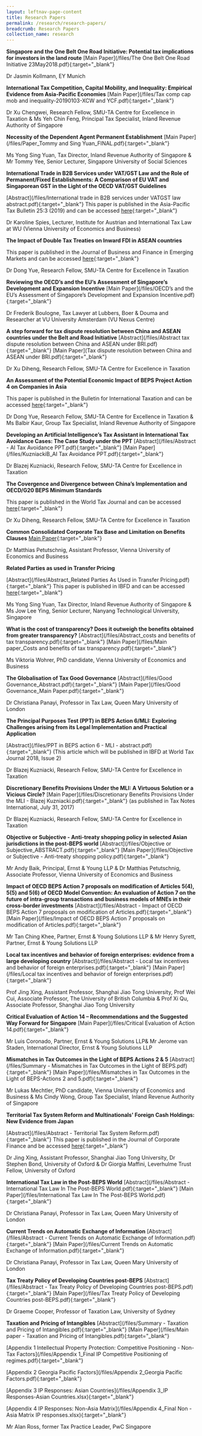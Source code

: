 ```yaml
---
layout: leftnav-page-content
title: Research Papers
permalink: /research/research-papers/
breadcrumb: Research Papers
collection_name: research
---
```


**Singapore and the One Belt One Road Initiative: Potential tax implications for investors in the land route** [Main Paper](/files/The One Belt One Road Initiative 23May2018.pdf){:target="_blank"}

Dr Jasmin Kollmann, EY Munich 


**International Tax Competition, Capital Mobility, and Inequality: Empirical Evidence from Asia-Pacific Economies** [Main Paper](/files/Tax comp cap mob and inequality-20190103-XCW and YCF.pdf){:target="_blank"}

Dr Xu Chengwei, Research Fellow, SMU-TA Centre for Excellence in Taxation & Ms Yeh Chin Feng, Principal Tax Specialist, Inland Revenue Authority of Singapore 


**Necessity of the Dependent Agent Permanent Establishment** 
[Main Paper](/files/Paper_Tommy and Sing Yuan_FINAL.pdf){:target="_blank"}

Ms Yong Sing Yuan, Tax Director, Inland Revenue Authority of Singapore & Mr Tommy Yee, Senior Lecturer, Singapore University of Social Sciences


**International Trade in B2B Services under VAT/GST Law and the Role of Permanent/Fixed Establishments: A Comparison of EU VAT and Singaporean GST in the Light of the OECD VAT/GST Guidelines**

[Abstract](/files/International trade in B2B services under VATGST law abstract.pdf){:target="_blank"}
This paper is published in the Asia-Pacific Tax Bulletin 25:3 (2019) and can be accessed [here](https://www.ibfd.org/IBFD-Products/Journal-Articles/Asia-Pacific-Tax-Bulletin/collections/aptb/html/aptb_2019_03_o2_1.html){:target="_blank"}

Dr Karoline Spies, Lecturer, Institute for Austrian and International Tax Law at WU (Vienna University of Economics and Business)


**The Impact of Double Tax Treaties on Inward FDI in ASEAN countries**

This paper is published in the Journal of Business and Finance in Emerging Markets and can be accessed [here](https://www.ssbrj.org/index.php/jbfem/article/view/51){:target="_blank"}

Dr Dong Yue, Research Fellow, SMU-TA Centre for Excellence in Taxation
 
 
**Reviewing the OECD’s and the EU’s Assessment of Singapore’s Development and Expansion Incentive**
[Main Paper](/files/OECD’s and the EU’s Assessment of Singapore’s Development and Expansion Incentive.pdf){:target="_blank"}

Dr Frederik Boulogne, Tax Lawyer at Lubbers, Boer & Douma and Researcher at VU University Amsterdam (VU Nexus Centre)


**A step forward for tax dispute resolution between China and ASEAN countries under the Belt and Road Initiative**
[Abstract](/files/Abstract tax dispute resolution between China and ASEAN under BRI.pdf){:target="_blank"}
[Main Paper](Tax dispute resolution between China and ASEAN under BRI.pdf){:target="_blank"}

Dr Xu Diheng, Research Fellow, SMU-TA Centre for Excellence in Taxation


**An Assessment of the Potential Economic Impact of BEPS Project Action 4 on Companies in Asia**

This paper is published in the Bulletin for International Taxation and can be accessed [here](https://online.ibfd.org/kbase/#topic=doc&url=/collections/bit/html/bit_2019_01_cn_1.html){:target="_blank"}

Dr Dong Yue, Research Fellow, SMU-TA Centre for Excellence in Taxation & Ms Balbir Kaur, Group Tax Specialist, Inland Revenue Authority of Singapore
  
  
**Developing an Artificial Intelligence’s Tax Assistant in International Tax Avoidance Cases: The Case Study under the PPT** 
[Abstract](/files/Abstract - AI Tax Avoidance PPT.pdf){:target="_blank"}
[Main Paper](/files/KuzniackiB_AI Tax Avoidance PPT.pdf){:target="_blank"}

Dr Blazej Kuzniacki, Research Fellow, SMU-TA Centre for Excellence in Taxation
  
  
**The Covergence and Divergence between China’s Implementation and OECD/G20 BEPS Minimum Standards**

This paper is published in the World Tax Journal and can be accessed [here](https://online.ibfd.org/kbase/#topic=doc&url=/spider/collections/wtj/html/wtj_2018_03_int_1.html){:target="_blank"}

Dr Xu Diheng, Research Fellow, SMU-TA Centre for Excellence in Taxation
  
  
**Common Consolidated Corporate Tax Base and Limitation on Benefits Clauses**
[Main Paper](/files/CCCTB_LoB.pdf){:target="_blank"}

Dr Matthias Petutschnig, Assistant Professor, Vienna University of Economics and Business


**Related Parties as used in Transfer Pricing**

[Abstract](/files/Abstract_Related Parties As Used in Transfer Pricing.pdf){:target="_blank"}
This paper is published in IBFD and can be accessed [here](https://www.ibfd.org/IBFD-Products/Journal-Articles/International-Transfer-Pricing-Journal/collections/itpj/html/itpj_2017_06_int_2.html){:target="_blank"}

Ms Yong Sing Yuan, Tax Director, Inland Revenue Authority of Singapore & Ms Jow Lee Ying, Senior Lecturer, Nanyang Technological University, Singapore


**What is the cost of transparency? Does it outweigh the benefits obtained from greater transparency?**
[Abstract](/files/Abstract_costs and benefits of tax transparency.pdf){:target="_blank"}
[Main Paper](/files/Main paper_Costs and benefits of tax transparency.pdf){:target="_blank"}

Ms Viktoria Wohrer, PhD candidate, Vienna University of Economics and Business
  
  
**The Globalisation of Tax Good Governance**
[Abstract](/files/Good Governance_Abstract.pdf){:target="_blank"}
[Main Paper](/files/Good Governance_Main Paper.pdf){:target="_blank"}

Dr Christiana Panayi, Professor in Tax Law, Queen Mary University of London
  
  
**The Principal Purposes Test (PPT) in BEPS Action 6/MLI: Exploring Challenges arising from its Legal Implementation and Practical Application**

[Abstract](/files/PPT in BEPS action 6 - MLI - abstract.pdf){:target="_blank"}
(This article which will be published in IBFD at World Tax Journal 2018, Issue 2)

Dr Blazej Kuzniacki, Research Fellow, SMU-TA Centre for Excellence in Taxation
  

**Discretionary Benefits Provisions Under the MLI: A Virtuous Solution or a Vicious Circle?**
[Main Paper](/files/Discretionary Benefits Provisions Under the MLI - Blazej Kuzniacki.pdf){:target="_blank"} (as published in Tax Notes International, July 31, 2017)

Dr Blazej Kuzniacki, Research Fellow, SMU-TA Centre for Excellence in Taxation
  
  
**Objective or Subjective - Anti-treaty shopping policy in selected Asian jurisdictions in the post-BEPS world**
[Abstract](/files/Objective or Subjective_ABSTRACT.pdf){:target="_blank"}
[Main Paper](/files/Objective or Subjective - Anti-treaty shopping policy.pdf){:target="_blank"}

Mr Andy Baik, Principal, Ernst & Young LLP & Dr Matthias Petutschnig, Associate Professor, Vienna University of Economics and Business
  
  
**Impact of OECD BEPS Action 7 proposals on modification of Articles 5(4), 5(5) and 5(6) of OECD Model Convention: An evaluation of Action 7 on the future of intra-group transactions and business models of MNEs in their cross-border investments**
[Abstract](/files/Abstract - Impact of OECD BEPS Action 7 proposals on modification of Articles.pdf){:target="_blank"}
[Main Paper](/files/Impact of OECD BEPS Action 7 proposals on modification of Articles.pdf){:target="_blank"}

Mr Tan Ching Khee, Partner, Ernst & Young Solutions LLP & Mr Henry Syrett, Partner, Ernst & Young Solutions LLP
  
  
**Local tax incentives and behavior of foreign enterprises: evidence from a large developing country**
[Abstract](/files/Abstract - Local tax incentives and behavior of foreign enterprises.pdf){:target="_blank"}
[Main Paper](/files/Local tax incentives and behavior of foreign enterprises.pdf){:target="_blank"}

Prof Jing Xing, Assistant Professor, Shanghai Jiao Tong University, Prof Wei Cui,  Associate Professor, The University of British Columbia & Prof Xi Qu, Associate Professor, Shanghai Jiao Tong University
  
  
**Critical Evaluation of Action 14 – Recommendations and the Suggested Way Forward for Singapore**
[Main Paper](/files/Critical Evaluation of Action 14.pdf){:target="_blank"}

Mr Luis Coronado, Partner, Ernst & Young Solutions LLP& Mr Jerome van Staden, International Director, Ernst & Young Solutions LLP
  

**Mismatches in Tax Outcomes in the Light of BEPS Actions 2 & 5**
[Abstract](/files/Summary - Mismatches in Tax Outcomes in the Light of BEPS.pdf){:target="_blank"}
[Main Paper](/files/Mismatches in Tax Outcomes in the Light of BEPS-Actions 2 and 5.pdf){:target="_blank"}

Mr Lukas Mechtler, PhD candidate, Vienna University of Economics and Business & Ms Cindy Wong, Group Tax Specialist, Inland Revenue Authority of Singapore
  

**Territorial Tax System Reform and Multinationals' Foreign Cash Holdings: New Evidence from Japan**

[Abstract](/files/Abstract - Territorial Tax System Reform.pdf){:target="_blank"}
This paper is published in the Journal of Corporate Finance and be accessed [here](https://www.sciencedirect.com/science/article/pii/S0929119917305412){:target="_blank"}

Dr Jing Xing, Assistant Professor, Shanghai Jiao Tong University, Dr Stephen Bond, University of Oxford & Dr Giorgia Maffini, Leverhulme Trust Fellow, University of Oxford

  
**International Tax Law in the Post-BEPS World**
[Abstract](/files/Abstract - International Tax Law In The Post-BEPS World.pdf){:target="_blank"}
[Main Paper](/files/International Tax Law In The Post-BEPS World.pdf){:target="_blank"}

Dr Christiana Panayi, Professor in Tax Law, Queen Mary University of London


**Current Trends on Automatic Exchange of Information**
[Abstract](/files/Abstract - Current Trends on Automatic Exchange of Information.pdf){:target="_blank"}
[Main Paper](/files/Current Trends on Automatic Exchange of Information.pdf){:target="_blank"}

Dr Christiana Panayi, Professor in Tax Law, Queen Mary University of London


**Tax Treaty Policy of Developing Countries post-BEPS**
[Abstract](/files/Abstract - Tax Treaty Policy of Developing Countries post-BEPS.pdf){:target="_blank"}
[Main Paper](/files/Tax Treaty Policy of Developing Countries post-BEPS.pdf){:target="_blank"}

Dr Graeme Cooper, Professor of Taxation Law, University of Sydney


**Taxation and Pricing of Intangibles**
[Abstract](/files/Summary - Taxation and Pricing of Intangibles.pdf){:target="_blank"}
[Main Paper](/files/Main paper - Taxation and Pricing of Intangibles.pdf){:target="_blank"}

[Appendix 1 Intellectual Property Protection: Competitive Positioning - Non-Tax Factors](/files/Appendix 1_Final IP Competitive Positioning of  regimes.pdf){:target="_blank"}

[Appendix 2 Georgia Pacific Factors](/files/Appendix 2_Georgia Pacific Factors.pdf){:target="_blank"}

[Appendix 3 IP Responses: Asian Countries](/files/Appendix 3_IP Responses-Asian Countries.xlsx){:target="_blank"}

[Appendix 4 IP Responses: Non-Asia Matrix](/files/Appendix 4_Final Non -Asia Matrix IP responses.xlsx){:target="_blank"}

Mr Alan Ross, former Tax Practice Leader, PwC Singapore
